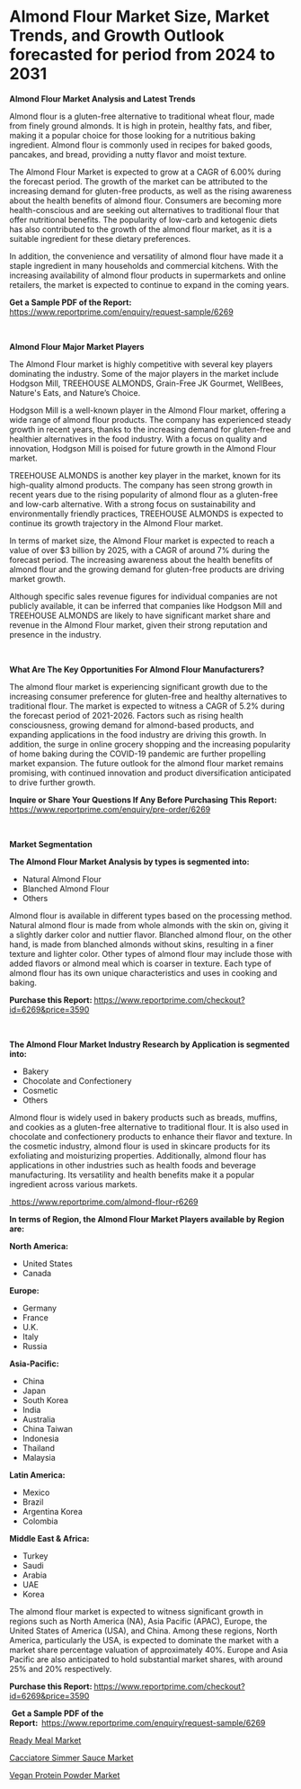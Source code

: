 <p><h1>Almond Flour Market Size, Market Trends, and Growth Outlook forecasted for period from 2024 to 2031</h1></p><p><strong>Almond Flour Market Analysis and Latest Trends</strong></p>
<p><p>Almond flour is a gluten-free alternative to traditional wheat flour, made from finely ground almonds. It is high in protein, healthy fats, and fiber, making it a popular choice for those looking for a nutritious baking ingredient. Almond flour is commonly used in recipes for baked goods, pancakes, and bread, providing a nutty flavor and moist texture.</p><p>The Almond Flour Market is expected to grow at a CAGR of 6.00% during the forecast period. The growth of the market can be attributed to the increasing demand for gluten-free products, as well as the rising awareness about the health benefits of almond flour. Consumers are becoming more health-conscious and are seeking out alternatives to traditional flour that offer nutritional benefits. The popularity of low-carb and ketogenic diets has also contributed to the growth of the almond flour market, as it is a suitable ingredient for these dietary preferences.</p><p>In addition, the convenience and versatility of almond flour have made it a staple ingredient in many households and commercial kitchens. With the increasing availability of almond flour products in supermarkets and online retailers, the market is expected to continue to expand in the coming years.</p></p>
<p><strong>Get a Sample PDF of the Report:&nbsp;</strong> <a href="https://www.reportprime.com/enquiry/request-sample/6269">https://www.reportprime.com/enquiry/request-sample/6269</a></p>
<p>&nbsp;</p>
<p><strong>Almond Flour Major Market Players</strong></p>
<p><p>The Almond Flour market is highly competitive with several key players dominating the industry. Some of the major players in the market include Hodgson Mill, TREEHOUSE ALMONDS, Grain-Free JK Gourmet, WellBees, Nature's Eats, and Nature’s Choice.</p><p>Hodgson Mill is a well-known player in the Almond Flour market, offering a wide range of almond flour products. The company has experienced steady growth in recent years, thanks to the increasing demand for gluten-free and healthier alternatives in the food industry. With a focus on quality and innovation, Hodgson Mill is poised for future growth in the Almond Flour market.</p><p>TREEHOUSE ALMONDS is another key player in the market, known for its high-quality almond products. The company has seen strong growth in recent years due to the rising popularity of almond flour as a gluten-free and low-carb alternative. With a strong focus on sustainability and environmentally friendly practices, TREEHOUSE ALMONDS is expected to continue its growth trajectory in the Almond Flour market.</p><p>In terms of market size, the Almond Flour market is expected to reach a value of over $3 billion by 2025, with a CAGR of around 7% during the forecast period. The increasing awareness about the health benefits of almond flour and the growing demand for gluten-free products are driving market growth.</p><p>Although specific sales revenue figures for individual companies are not publicly available, it can be inferred that companies like Hodgson Mill and TREEHOUSE ALMONDS are likely to have significant market share and revenue in the Almond Flour market, given their strong reputation and presence in the industry.</p></p>
<p>&nbsp;</p>
<p><strong>What Are The Key Opportunities For Almond Flour Manufacturers?</strong></p>
<p><p>The almond flour market is experiencing significant growth due to the increasing consumer preference for gluten-free and healthy alternatives to traditional flour. The market is expected to witness a CAGR of 5.2% during the forecast period of 2021-2026. Factors such as rising health consciousness, growing demand for almond-based products, and expanding applications in the food industry are driving this growth. In addition, the surge in online grocery shopping and the increasing popularity of home baking during the COVID-19 pandemic are further propelling market expansion. The future outlook for the almond flour market remains promising, with continued innovation and product diversification anticipated to drive further growth.</p></p>
<p><strong>Inquire or Share Your Questions If Any Before Purchasing This Report:</strong> <a href="https://www.reportprime.com/enquiry/pre-order/6269">https://www.reportprime.com/enquiry/pre-order/6269</a></p>
<p>&nbsp;</p>
<p><strong>Market Segmentation</strong></p>
<p><strong>The Almond Flour Market Analysis by types is segmented into:</strong></p>
<p><ul><li>Natural Almond Flour</li><li>Blanched Almond Flour</li><li>Others</li></ul></p>
<p><p>Almond flour is available in different types based on the processing method. Natural almond flour is made from whole almonds with the skin on, giving it a slightly darker color and nuttier flavor. Blanched almond flour, on the other hand, is made from blanched almonds without skins, resulting in a finer texture and lighter color. Other types of almond flour may include those with added flavors or almond meal which is coarser in texture. Each type of almond flour has its own unique characteristics and uses in cooking and baking.</p></p>
<p><strong>Purchase this Report:&nbsp;</strong><a href="https://www.reportprime.com/checkout?id=6269&price=3590">https://www.reportprime.com/checkout?id=6269&price=3590</a></p>
<p>&nbsp;</p>
<p><strong>The Almond Flour Market Industry Research by Application is segmented into:</strong></p>
<p><ul><li>Bakery</li><li>Chocolate and Confectionery</li><li>Cosmetic</li><li>Others</li></ul></p>
<p><p>Almond flour is widely used in bakery products such as breads, muffins, and cookies as a gluten-free alternative to traditional flour. It is also used in chocolate and confectionery products to enhance their flavor and texture. In the cosmetic industry, almond flour is used in skincare products for its exfoliating and moisturizing properties. Additionally, almond flour has applications in other industries such as health foods and beverage manufacturing. Its versatility and health benefits make it a popular ingredient across various markets.</p></p>
<p><a href="https://www.reportprime.com/almond-flour-r6269">&nbsp;https://www.reportprime.com/almond-flour-r6269</a></p>
<p><strong>In terms of Region, the Almond Flour Market Players available by Region are:</strong></p>
<p>
    <p> <strong> North America: </strong>
        <ul>
            <li>United States</li>
            <li>Canada</li>
        </ul>
        </p> 
    <p> <strong> Europe: </strong>
        <ul>
            <li>Germany</li>
            <li>France</li>
            <li>U.K.</li>
            <li>Italy</li>
            <li>Russia</li>
        </ul>
        </p> 
    <p> <strong> Asia-Pacific: </strong>
        <ul>
            <li>China</li>
            <li>Japan</li>
            <li>South Korea</li>
            <li>India</li>
            <li>Australia</li>
            <li>China Taiwan</li>
            <li>Indonesia</li>
            <li>Thailand</li>
            <li>Malaysia</li>
        </ul>
        </p> 
    <p> <strong> Latin America: </strong>
        <ul>
            <li>Mexico</li>
            <li>Brazil</li>
            <li>Argentina Korea</li>
            <li>Colombia</li>
        </ul>
        </p> 
    <p> <strong> Middle East & Africa: </strong>
        <ul>
            <li>Turkey</li>
            <li>Saudi</li>
            <li>Arabia</li>
            <li>UAE</li>
            <li>Korea</li>
        </ul>
    </p>
    </p>
<p><p>The almond flour market is expected to witness significant growth in regions such as North America (NA), Asia Pacific (APAC), Europe, the United States of America (USA), and China. Among these regions, North America, particularly the USA, is expected to dominate the market with a market share percentage valuation of approximately 40%. Europe and Asia Pacific are also anticipated to hold substantial market shares, with around 25% and 20% respectively.</p></p>
<p><strong>Purchase this Report: </strong><a href="https://www.reportprime.com/checkout?id=6269&price=3590">https://www.reportprime.com/checkout?id=6269&price=3590</a></p>
<p>&nbsp;<strong>Get a Sample PDF of the Report:&nbsp;&nbsp;</strong><a href="https://www.reportprime.com/enquiry/request-sample/6269">https://www.reportprime.com/enquiry/request-sample/6269</a></p>
<p><strong></strong></p>
<p><p><a href="https://github.com/HenrietteMills1/Market-Research-Report-List-2/blob/main/ready-meal-market.md">Ready Meal Market</a></p><p><a href="https://github.com/alexxisgm/Market-Research-Report-List-2/blob/main/cacciatore-simmer-sauce-market.md">Cacciatore Simmer Sauce Market</a></p><p><a href="https://github.com/marthawweekle/Market-Research-Report-List-2/blob/main/vegan-protein-powder-market.md">Vegan Protein Powder Market</a></p></p>